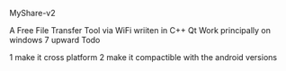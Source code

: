 MyShare-v2

A Free File Transfer Tool via WiFi wriiten in C++ Qt Work principally on windows 7 upward
Todo

1 make it cross platform 2 make it compactible with the android versions
